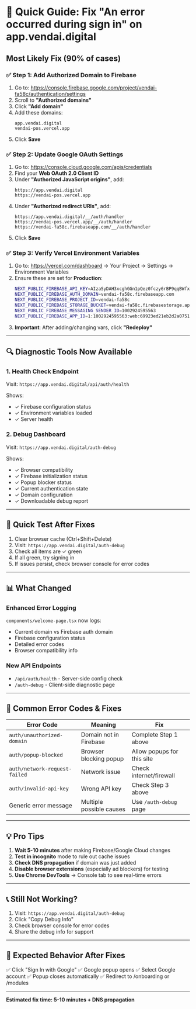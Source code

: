 # 🚀 Quick Guide: Fix "An error occurred during sign in" on app.vendai.digital

## **Most Likely Fix (90% of cases)**

### ✅ **Step 1: Add Authorized Domain to Firebase**

1. Go to: https://console.firebase.google.com/project/vendai-fa58c/authentication/settings
2. Scroll to **"Authorized domains"**
3. Click **"Add domain"**
4. Add these domains:
   ```
   app.vendai.digital
   vendai-pos.vercel.app
   ```
5. Click **Save**

### ✅ **Step 2: Update Google OAuth Settings**

1. Go to: https://console.cloud.google.com/apis/credentials
2. Find your **Web OAuth 2.0 Client ID**
3. Under **"Authorized JavaScript origins"**, add:
   ```
   https://app.vendai.digital
   https://vendai-pos.vercel.app
   ```
4. Under **"Authorized redirect URIs"**, add:
   ```
   https://app.vendai.digital/__/auth/handler
   https://vendai-pos.vercel.app/__/auth/handler
   https://vendai-fa58c.firebaseapp.com/__/auth/handler
   ```
5. Click **Save**

### ✅ **Step 3: Verify Vercel Environment Variables**

1. Go to: https://vercel.com/dashboard → Your Project → Settings → Environment Variables
2. Ensure these are set for **Production**:
   ```bash
   NEXT_PUBLIC_FIREBASE_API_KEY=AIzaSyDAH3xcghGGn1pQez0fczy6rBP9qqBWfx0
   NEXT_PUBLIC_FIREBASE_AUTH_DOMAIN=vendai-fa58c.firebaseapp.com
   NEXT_PUBLIC_FIREBASE_PROJECT_ID=vendai-fa58c
   NEXT_PUBLIC_FIREBASE_STORAGE_BUCKET=vendai-fa58c.firebasestorage.app
   NEXT_PUBLIC_FIREBASE_MESSAGING_SENDER_ID=1002924595563
   NEXT_PUBLIC_FIREBASE_APP_ID=1:1002924595563:web:69923ed21eb2d2a075142e
   ```
3. **Important**: After adding/changing vars, click **"Redeploy"**

---

## 🔍 **Diagnostic Tools Now Available**

### 1. **Health Check Endpoint**
Visit: `https://app.vendai.digital/api/auth/health`

Shows:
- ✓ Firebase configuration status
- ✓ Environment variables loaded
- ✓ Server health

### 2. **Debug Dashboard**
Visit: `https://app.vendai.digital/auth-debug`

Shows:
- ✓ Browser compatibility
- ✓ Firebase initialization status
- ✓ Popup blocker status
- ✓ Current authentication state
- ✓ Domain configuration
- ✓ Downloadable debug report

---

## 🧪 **Quick Test After Fixes**

1. Clear browser cache (Ctrl+Shift+Delete)
2. Visit: `https://app.vendai.digital/auth-debug`
3. Check all items are ✓ green
4. If all green, try signing in
5. If issues persist, check browser console for error codes

---

## 📊 **What Changed**

### Enhanced Error Logging
`components/welcome-page.tsx` now logs:
- Current domain vs Firebase auth domain
- Firebase configuration status
- Detailed error codes
- Browser compatibility info

### New API Endpoints
- `/api/auth/health` - Server-side config check
- `/auth-debug` - Client-side diagnostic page

---

## 🔴 **Common Error Codes & Fixes**

| Error Code | Meaning | Fix |
|------------|---------|-----|
| `auth/unauthorized-domain` | Domain not in Firebase | Complete Step 1 above |
| `auth/popup-blocked` | Browser blocking popup | Allow popups for this site |
| `auth/network-request-failed` | Network issue | Check internet/firewall |
| `auth/invalid-api-key` | Wrong API key | Check Step 3 above |
| Generic error message | Multiple possible causes | Use `/auth-debug` page |

---

## 💡 **Pro Tips**

1. **Wait 5-10 minutes** after making Firebase/Google Cloud changes
2. **Test in incognito** mode to rule out cache issues
3. **Check DNS propagation** if domain was just added
4. **Disable browser extensions** (especially ad blockers) for testing
5. **Use Chrome DevTools** → Console tab to see real-time errors

---

## 📞 **Still Not Working?**

1. Visit: `https://app.vendai.digital/auth-debug`
2. Click "Copy Debug Info"
3. Check browser console for error codes
4. Share the debug info for support

---

## 🎯 **Expected Behavior After Fixes**

✅ Click "Sign In with Google"
✅ Google popup opens
✅ Select Google account
✅ Popup closes automatically
✅ Redirect to /onboarding or /modules

---

**Estimated fix time: 5-10 minutes + DNS propagation**
